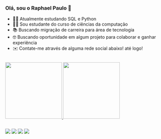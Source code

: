 ### Olá, sou o Raphael Paulo 👋

- 👨‍💻 Atualmente estudando SQL e Python
- 👨‍🎓 Sou estudante do curso de ciências da computação
- 📚 Buscando migração de carreira para área de tecnologia
- 🤓 Buscando oportunidade em algum projeto para colaborar e ganhar experiência
- ✉️ Contate-me através de alguma rede social abaixo! até logo! 

##
<div>
<a = href="https://github.com/raphaelp-silva"> 
<img height="180em" src="https://github-readme-stats.vercel.app/api?username=raphaelp-silva&show_icons=true&theme=tokyonight"/>
<img height="180em" src="https://github-readme-stats.vercel.app/api/top-langs/?username=raphaelp-silva&layout=compact&theme=tokyonight"/>
</div>

##
<div>
  <a href="https://instagram.com/raphaelpaulo27" target="_blank"><img src="https://img.shields.io/badge/-Instagram-%23E4405F?style=for-the-badge&logo=instagram&logoColor=white" target="_blank"></a>
 <a href="https://discord.gg/raphaelpaulo27" target="_blank"><img src="https://img.shields.io/badge/Discord-7289DA?style=for-the-badge&logo=discord&logoColor=white" target="_blank"></a> 
  <a href = "mailto:raphaelp.silva@outlook.com"><img src="https://img.shields.io/badge/Microsoft_Outlook-0078D4?style=for-the-badge&logo=microsoft-outlook&logoColor=white" target="_blank"></a>
  <a href="https://www.linkedin.com/in/raphael-silva-44a47114b/" target="_blank"><img src="https://img.shields.io/badge/-LinkedIn-%230077B5?style=for-the-badge&logo=linkedin&logoColor=white" target="_blank"></a> 
  
</div>
